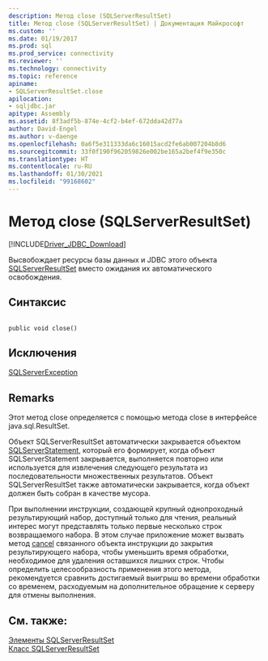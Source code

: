 ```yaml
---
description: Метод close (SQLServerResultSet)
title: Метод close (SQLServerResultSet) | Документация Майкрософт
ms.custom: ''
ms.date: 01/19/2017
ms.prod: sql
ms.prod_service: connectivity
ms.reviewer: ''
ms.technology: connectivity
ms.topic: reference
apiname:
- SQLServerResultSet.close
apilocation:
- sqljdbc.jar
apitype: Assembly
ms.assetid: 8f3adf5b-874e-4cf2-b4ef-672dda42d77a
author: David-Engel
ms.author: v-daenge
ms.openlocfilehash: 0a6f5e311333da6c16015acd2fe6ab007204b8d6
ms.sourcegitcommit: 33f0f190f962059826e002be165a2bef4f9e350c
ms.translationtype: HT
ms.contentlocale: ru-RU
ms.lasthandoff: 01/30/2021
ms.locfileid: "99168602"
---
```

# <a name="close-method-sqlserverresultset"></a>Метод close (SQLServerResultSet)
[!INCLUDE[Driver_JDBC_Download](../../../includes/driver_jdbc_download.md)]

  Высвобождает ресурсы базы данных и JDBC этого объекта [SQLServerResultSet](../../../connect/jdbc/reference/sqlserverresultset-class.md) вместо ожидания их автоматического освобождения.  
  
## <a name="syntax"></a>Синтаксис  
  
```  
  
public void close()  
```  
  
## <a name="exceptions"></a>Исключения  
 [SQLServerException](../../../connect/jdbc/reference/sqlserverexception-class.md)  
  
## <a name="remarks"></a>Remarks  
 Этот метод close определяется с помощью метода close в интерфейсе java.sql.ResultSet.  
  
 Объект SQLServerResultSet автоматически закрывается объектом [SQLServerStatement](../../../connect/jdbc/reference/sqlserverstatement-class.md), который его формирует, когда объект SQLServerStatement закрывается, выполняется повторно или используется для извлечения следующего результата из последовательности множественных результатов. Объект SQLServerResultSet также автоматически закрывается, когда объект должен быть собран в качестве мусора.  
  
 При выполнении инструкции, создающей крупный однопроходный результирующий набор, доступный только для чтения, реальный интерес могут представлять только первые несколько строк возвращаемого набора. В этом случае приложение может вызвать метод [cancel](../../../connect/jdbc/reference/cancel-method-sqlserverstatement.md) связанного объекта инструкции до закрытия результирующего набора, чтобы уменьшить время обработки, необходимое для удаления оставшихся лишних строк. Чтобы определить целесообразность применения этого метода, рекомендуется сравнить достигаемый выигрыш во времени обработки со временем, расходуемым на дополнительное обращение к серверу для отмены выполнения.  
  
## <a name="see-also"></a>См. также:  
 [Элементы SQLServerResultSet](../../../connect/jdbc/reference/sqlserverresultset-members.md)   
 [Класс SQLServerResultSet](../../../connect/jdbc/reference/sqlserverresultset-class.md)  
  
  

